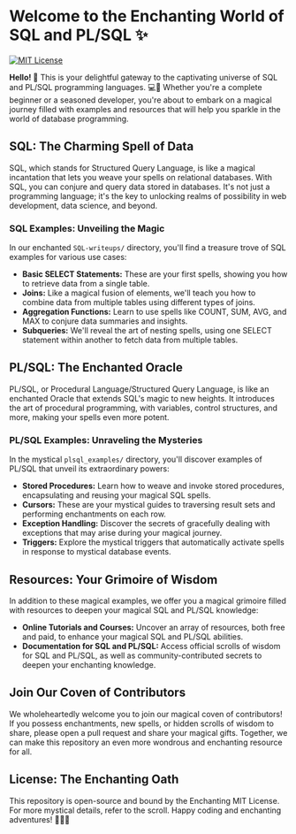 # Welcome to the Enchanting World of SQL and PL/SQL ✨

[![MIT License](https://img.shields.io/badge/License-MIT-yellow.svg)](LICENSE)


**Hello! 💫**  This is your delightful gateway to the captivating universe of SQL and PL/SQL programming languages. 💻💖 Whether you're a complete beginner or a seasoned developer, you're about to embark on a magical journey filled with examples and resources that will help you sparkle in the world of database programming.

## SQL: The Charming Spell of Data

SQL, which stands for Structured Query Language, is like a magical incantation that lets you weave your spells on relational databases. With SQL, you can conjure and query data stored in databases. It's not just a programming language; it's the key to unlocking realms of possibility in web development, data science, and beyond.

### SQL Examples: Unveiling the Magic

In our enchanted `SQL-writeups/` directory, you'll find a treasure trove of SQL examples for various use cases:

- **Basic SELECT Statements:** These are your first spells, showing you how to retrieve data from a single table.
- **Joins:** Like a magical fusion of elements, we'll teach you how to combine data from multiple tables using different types of joins.
- **Aggregation Functions:** Learn to use spells like COUNT, SUM, AVG, and MAX to conjure data summaries and insights.
- **Subqueries:** We'll reveal the art of nesting spells, using one SELECT statement within another to fetch data from multiple tables.

## PL/SQL: The Enchanted Oracle

PL/SQL, or Procedural Language/Structured Query Language, is like an enchanted Oracle that extends SQL's magic to new heights. It introduces the art of procedural programming, with variables, control structures, and more, making your spells even more potent.

### PL/SQL Examples: Unraveling the Mysteries

In the mystical `plsql_examples/` directory, you'll discover examples of PL/SQL that unveil its extraordinary powers:

- **Stored Procedures:** Learn how to weave and invoke stored procedures, encapsulating and reusing your magical SQL spells.
- **Cursors:** These are your mystical guides to traversing result sets and performing enchantments on each row.
- **Exception Handling:** Discover the secrets of gracefully dealing with exceptions that may arise during your magical journey.
- **Triggers:** Explore the mystical triggers that automatically activate spells in response to mystical database events.

## Resources: Your Grimoire of Wisdom

In addition to these magical examples, we offer you a magical grimoire filled with resources to deepen your magical SQL and PL/SQL knowledge:

- **Online Tutorials and Courses:** Uncover an array of resources, both free and paid, to enhance your magical SQL and PL/SQL abilities.
- **Documentation for SQL and PL/SQL:** Access official scrolls of wisdom for SQL and PL/SQL, as well as community-contributed secrets to deepen your enchanting knowledge.

## Join Our Coven of Contributors

We wholeheartedly welcome you to join our magical coven of contributors! If you possess enchantments, new spells, or hidden scrolls of wisdom to share, please open a pull request and share your magical gifts. Together, we can make this repository an even more wondrous and enchanting resource for all.

## License: The Enchanting Oath

This repository is open-source and bound by the Enchanting MIT License. For more mystical details, refer to the scroll. Happy coding and enchanting adventures! 🌟🔮🌸
